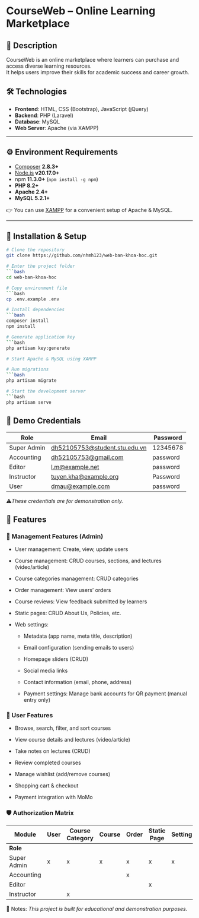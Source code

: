 # CourseWeb – Online Learning Marketplace

## 📖 Description
CourseWeb is an online marketplace where learners can purchase and access diverse learning resources.  
It helps users improve their skills for academic success and career growth.

## 🛠️ Technologies
- **Frontend**: HTML, CSS (Bootstrap), JavaScript (jQuery)
- **Backend**: PHP (Laravel)
- **Database**: MySQL
- **Web Server**: Apache (via XAMPP)

---

## ⚙️ Environment Requirements
- [Composer](https://getcomposer.org/download/) **2.8.3+**
- [Node.js](https://nodejs.org/en/download) **v20.17.0+**
- npm **11.3.0+** (`npm install -g npm`)
- **PHP 8.2+**
- **Apache 2.4+**
- **MySQL 5.2.1+**

👉 You can use [XAMPP](https://www.apachefriends.org/download.html) for a convenient setup of Apache & MySQL.

---

## 🚀 Installation & Setup
```bash
# Clone the repository
git clone https://github.com/nhmh123/web-ban-khoa-hoc.git

# Enter the project folder
```bash
cd web-ban-khoa-hoc

# Copy environment file
```bash
cp .env.example .env

# Install dependencies
```bash
composer install
npm install

# Generate application key
```bash
php artisan key:generate

# Start Apache & MySQL using XAMPP

# Run migrations
```bash
php artisan migrate

# Start the development server
```bash
php artisan serve
```

## 🔑 Demo Credentials

| Role        | Email                             | Password  |
|-------------|-----------------------------------|-----------|
| Super Admin | dh52105753@student.stu.edu.vn     | 12345678  |
| Accounting  | dh52105753@gmail.com              | password  |
| Editor      | l.m@example.net                   | password  |
| Instructor  | tuyen.kha@example.org             | Password  |
| User        | dmau@example.com                  | password  |

⚠️*These credentials are for demonstration only.*

## 📂 Features

### 🔧 Management Features (Admin)

- User management: Create, view, update users

- Course management: CRUD courses, sections, and lectures (video/article)

- Course categories management: CRUD categories

- Order management: View users’ orders

- Course reviews: View feedback submitted by learners

- Static pages: CRUD About Us, Policies, etc.

- Web settings:

    - Metadata (app name, meta title, description)

    - Email configuration (sending emails to users)

    - Homepage sliders (CRUD)

    - Social media links

    - Contact information (email, phone, address)

    - Payment settings: Manage bank accounts for QR payment (manual entry only)

### 👤 User Features

- Browse, search, filter, and sort courses

- View course details and lectures (video/article)

- Take notes on lectures (CRUD)

- Review completed courses

- Manage wishlist (add/remove courses)

- Shopping cart & checkout

- Payment integration with MoMo

### 🛡️ Authorization Matrix

| Module        | User | Course Category | Course | Order | Static Page | Setting | Authorization |
|---------------|------|-----------------|--------|-------|-------------|---------|---------------|
| **Role**      |      |                 |        |       |             |         |               |
| Super Admin   |  x   |        x        |   x    |   x   |      x      |    x    |       x       |
| Accounting    |      |                 |        |   x   |             |         |               |
| Editor        |      |                 |        |       |      x      |         |               |
| Instructor    |      |        x        |        |       |             |         |               |

📌 Notes: *This project is built for educational and demonstration purposes.*

